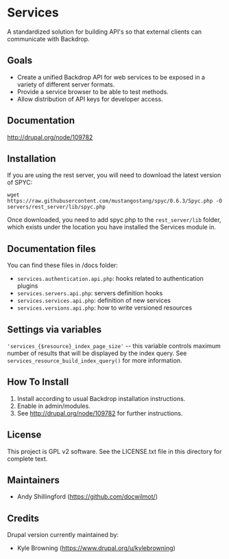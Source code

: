 Services
========

A standardized solution for building API's so that external clients can 
communicate with Backdrop.

Goals
-----

- Create a unified Backdrop API for web services to be exposed in a variety of
  different server formats.
- Provide a service browser to be able to test methods.
- Allow distribution of API keys for developer access.

Documentation
------------
http://drupal.org/node/109782

Installation
------------
If you are using the rest server, you will need to download the latest version
of SPYC:

`wget https://raw.githubusercontent.com/mustangostang/spyc/0.6.3/Spyc.php -O  servers/rest_server/lib/spyc.php`

Once downloaded, you need to add spyc.php to the `rest_server/lib` folder, which
exists under the location you have installed the Services module in.

Documentation files
-------------------
You can find these files in /docs folder:

- `services.authentication.api.php`: hooks related to authentication plugins
- `services.servers.api.php`: servers definition hooks
- `services.services.api.php`: definition of new services
- `services.versions.api.php`: how to write versioned resources

Settings via variables
----------------------

`'services_{$resource}_index_page_size'` -- this variable controls maximum
number of results that will be displayed by the index query. See
`services_resource_build_index_query()` for more information.

How To Install
--------------

1. Install according to usual Backdrop installation instructions.
2. Enable in admin/modules.
3. See http://drupal.org/node/109782 for further instructions.

License
-------

This project is GPL v2 software. See the LICENSE.txt file in this directory for
complete text.

Maintainers
-----------

- Andy Shillingford (https://github.com/docwilmot/)

Credits
-------
Drupal version currently maintained by: 

- Kyle Browning (https://www.drupal.org/u/kylebrowning)
